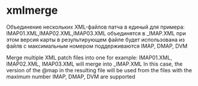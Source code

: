 # xmlmerge
Объединение нескольких XML-файлов патча в единый
для примера: IMAP01.XML,IMAP02.XML,IMAP03.XML объединятся в _IMAP.XML
при этом версия карты в результирующем файле будет использована из файлв с максимальным номером
поддерживаются IMAP, DMAP, DVM

Merge multiple XML patch files into one
for example: IMAP01.XML, IMAP02.XML, IMAP03.XML will merge into _IMAP.XML
In this case, the version of the @map in the resulting file will be used from the files with the maximum number
IMAP, DMAP, DVM are supported
